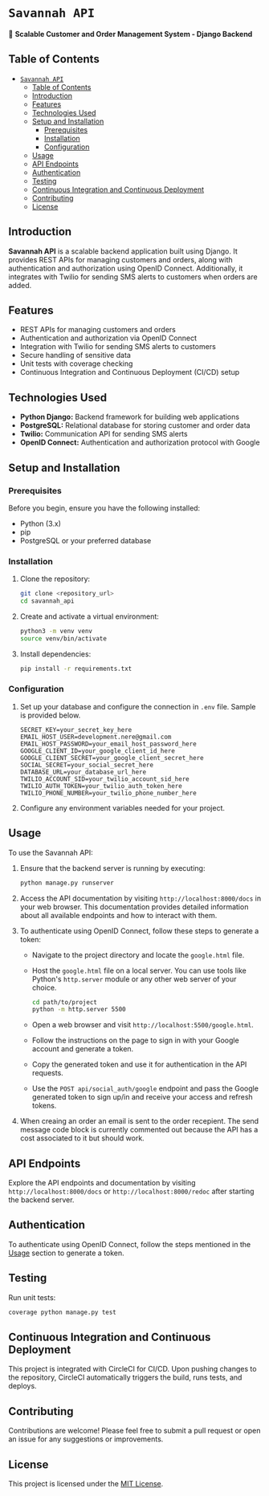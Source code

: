 # `Savannah API`

🚀 **Scalable Customer and Order Management System - Django Backend**

## Table of Contents

- [`Savannah API`](#savannah-api)
  - [Table of Contents](#table-of-contents)
  - [Introduction](#introduction)
  - [Features](#features)
  - [Technologies Used](#technologies-used)
  - [Setup and Installation](#setup-and-installation)
    - [Prerequisites](#prerequisites)
    - [Installation](#installation)
    - [Configuration](#configuration)
  - [Usage](#usage)
  - [API Endpoints](#api-endpoints)
  - [Authentication](#authentication)
  - [Testing](#testing)
  - [Continuous Integration and Continuous Deployment](#continuous-integration-and-continuous-deployment)
  - [Contributing](#contributing)
  - [License](#license)

## Introduction

**Savannah API** is a scalable backend application built using Django. It provides REST APIs for managing customers and orders, along with authentication and authorization using OpenID Connect. Additionally, it integrates with Twilio for sending SMS alerts to customers when orders are added.

## Features

- REST APIs for managing customers and orders
- Authentication and authorization via OpenID Connect
- Integration with Twilio for sending SMS alerts to customers
- Secure handling of sensitive data
- Unit tests with coverage checking
- Continuous Integration and Continuous Deployment (CI/CD) setup

## Technologies Used

- **Python Django:** Backend framework for building web applications
- **PostgreSQL:** Relational database for storing customer and order data
- **Twilio:** Communication API for sending SMS alerts
- **OpenID Connect:** Authentication and authorization protocol with Google

## Setup and Installation

### Prerequisites

Before you begin, ensure you have the following installed:

- Python (3.x)
- pip
- PostgreSQL or your preferred database

### Installation

1. Clone the repository:

   ```bash
   git clone <repository_url>
   cd savannah_api
   ```

2. Create and activate a virtual environment:

   ```bash
   python3 -m venv venv
   source venv/bin/activate
   ```

3. Install dependencies:

   ```bash
   pip install -r requirements.txt
   ```

### Configuration

1. Set up your database and configure the connection in `.env` file. Sample is provided below.

   ```plaintext
   SECRET_KEY=your_secret_key_here
   EMAIL_HOST_USER=development.nere@gmail.com
   EMAIL_HOST_PASSWORD=your_email_host_password_here
   GOOGLE_CLIENT_ID=your_google_client_id_here
   GOOGLE_CLIENT_SECRET=your_google_client_secret_here
   SOCIAL_SECRET=your_social_secret_here
   DATABASE_URL=your_database_url_here
   TWILIO_ACCOUNT_SID=your_twilio_account_sid_here
   TWILIO_AUTH_TOKEN=your_twilio_auth_token_here
   TWILIO_PHONE_NUMBER=your_twilio_phone_number_here
   ```

2. Configure any environment variables needed for your project.

## Usage

To use the Savannah API:

1. Ensure that the backend server is running by executing:

    ```bash
    python manage.py runserver
    ```

2. Access the API documentation by visiting `http://localhost:8000/docs` in your web browser. This documentation provides detailed information about all available endpoints and how to interact with them.

3. To authenticate using OpenID Connect, follow these steps to generate a token:
    - Navigate to the project directory and locate the `google.html` file.
    - Host the `google.html` file on a local server. You can use tools like Python's `http.server` module or any other web server of your choice.

      ```bash
      cd path/to/project
      python -m http.server 5500
      ```

    - Open a web browser and visit `http://localhost:5500/google.html`.
    - Follow the instructions on the page to sign in with your Google account and generate a token.
    - Copy the generated token and use it for authentication in the API requests.
    - Use the `POST api/social_auth/google` endpoint and pass the Google generated token to sign up/in and receive your access and refresh tokens.
  
4. When creaing an order an email is sent to the order recepient. The send message code block is currently commented out because the API has a cost associated to it but should work.

## API Endpoints

Explore the API endpoints and documentation by visiting `http://localhost:8000/docs` or `http://localhost:8000/redoc` after starting the backend server.

## Authentication

To authenticate using OpenID Connect, follow the steps mentioned in the [Usage](#usage) section to generate a token.

## Testing

Run unit tests:

```bash
coverage python manage.py test
```

## Continuous Integration and Continuous Deployment

This project is integrated with CircleCI for CI/CD. Upon pushing changes to the repository, CircleCI automatically triggers the build, runs tests, and deploys.

## Contributing

Contributions are welcome! Please feel free to submit a pull request or open an issue for any suggestions or improvements.

## License

This project is licensed under the [MIT License](LICENSE).
